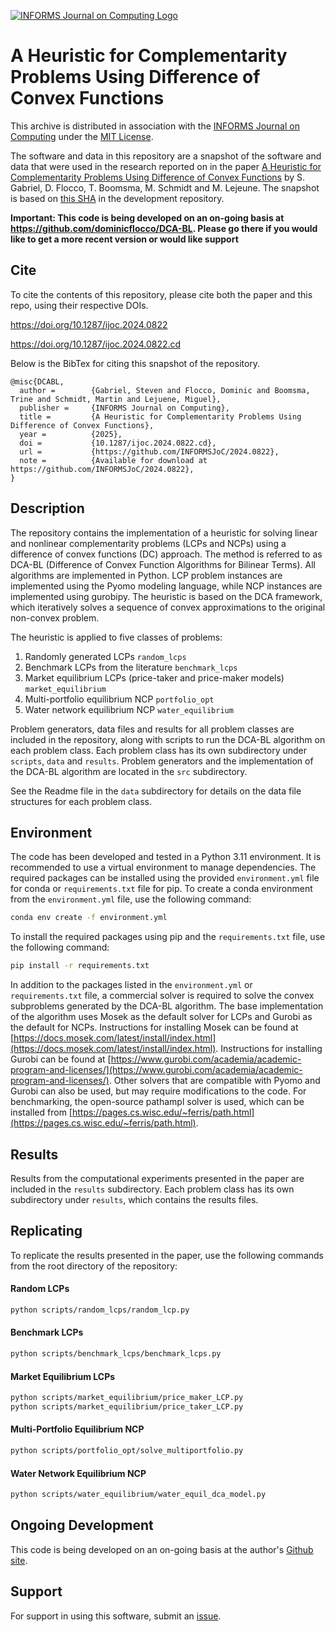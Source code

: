 [![INFORMS Journal on Computing Logo](https://INFORMSJoC.github.io/logos/INFORMS_Journal_on_Computing_Header.jpg)](https://pubsonline.informs.org/journal/ijoc)

# A Heuristic for Complementarity Problems Using Difference of Convex Functions

This archive is distributed in association with the [INFORMS Journal on
Computing](https://pubsonline.informs.org/journal/ijoc) under the [MIT License](LICENSE).

The software and data in this repository are a snapshot of the software and data
that were used in the research reported on in the paper 
[A Heuristic for Complementarity Problems Using Difference of Convex Functions](https://doi.org/10.1287/ijoc.2024.0822) by S. Gabriel, D. Flocco, T. Boomsma, M. Schmidt and M. Lejeune. 
The snapshot is based on 
[this SHA](https://github.com/tkralphs/JoCTemplate/commit/f7f30c63adbcb0811e5a133e1def696b74f3ba15) 
in the development repository. 

**Important: This code is being developed on an on-going basis at 
https://github.com/dominicflocco/DCA-BL. Please go there if you would like to
get a more recent version or would like support**

## Cite

To cite the contents of this repository, please cite both the paper and this repo, using their respective DOIs.

https://doi.org/10.1287/ijoc.2024.0822

https://doi.org/10.1287/ijoc.2024.0822.cd

Below is the BibTex for citing this snapshot of the repository.

```
@misc{DCABL,
  author =        {Gabriel, Steven and Flocco, Dominic and Boomsma, Trine and Schmidt, Martin and Lejuene, Miguel},
  publisher =     {INFORMS Journal on Computing},
  title =         {A Heuristic for Complementarity Problems Using Difference of Convex Functions},
  year =          {2025},
  doi =           {10.1287/ijoc.2024.0822.cd},
  url =           {https://github.com/INFORMSJoC/2024.0822},
  note =          {Available for download at https://github.com/INFORMSJoC/2024.0822},
}  
```

## Description

The repository contains the implementation of a heuristic for solving linear and nonlinear complementarity problems (LCPs and NCPs) using a difference of convex functions (DC) approach. The method is referred to as DCA-BL (Difference of Convex Function Algorithms for Bilinear Terms). All algorithms are implemented in Python. LCP problem instances are implemented using the Pyomo modeling language, while NCP instances are implemented using gurobipy. The heuristic is based on the DCA framework, which iteratively solves a sequence of convex approximations to the original non-convex problem.

The heuristic is applied to five classes of problems:
1. Randomly generated LCPs `random_lcps`
2. Benchmark LCPs from the literature `benchmark_lcps`
3. Market equilibrium LCPs (price-taker and price-maker models) `market_equilibrium`
4. Multi-portfolio equilibrium NCP `portfolio_opt`
5. Water network equilibrium NCP `water_equilibrium`

Problem generators, data files and results for all problem classes are included in the repository, along with scripts to run the DCA-BL algorithm on each problem class. Each problem class has its own subdirectory under `scripts`, `data` and `results`. Problem generators and the implementation of the DCA-BL algorithm are located in the `src` subdirectory.

See the Readme file in the `data` subdirectory for details on the data file structures for each problem class.

## Environment

The code has been developed and tested in a Python 3.11 environment. It is recommended to use a virtual environment to manage dependencies. The required packages can be installed using the provided `environment.yml` file for conda or `requirements.txt` file for pip. To create a conda environment from the `environment.yml` file, use the following command:

```bash
conda env create -f environment.yml
```
To install the required packages using pip and the `requirements.txt` file, use the following command:

```bash
pip install -r requirements.txt
```

In addition to the packages listed in the `environment.yml` or `requirements.txt` file, a commercial solver is required to solve the convex subproblems generated by the DCA-BL algorithm. The base implementation of the algorithm uses Mosek as the default solver for LCPs and Gurobi as the default for NCPs. Instructions for installing Mosek can be found at [https://docs.mosek.com/latest/install/index.html](https://docs.mosek.com/latest/install/index.html). Instructions for installing Gurobi can be found at [https://www.gurobi.com/academia/academic-program-and-licenses/](https://www.gurobi.com/academia/academic-program-and-licenses/). Other solvers that are compatible with Pyomo and Gurobi can also be used, but may require modifications to the code. For benchmarking, the open-source pathampl solver is used, which can be installed from [https://pages.cs.wisc.edu/~ferris/path.html](https://pages.cs.wisc.edu/~ferris/path.html).

## Results

Results from the computational experiments presented in the paper are included in the `results` subdirectory. Each problem class has its own subdirectory under `results`, which contains the results files.

## Replicating
To replicate the results presented in the paper, use the following commands from the root directory of the repository:

#### Random LCPs
```bash
python scripts/random_lcps/random_lcp.py
```
#### Benchmark LCPs
```bash
python scripts/benchmark_lcps/benchmark_lcps.py
```
#### Market Equilibrium LCPs
```bash
python scripts/market_equilibrium/price_maker_LCP.py
python scripts/market_equilibrium/price_taker_LCP.py
```
#### Multi-Portfolio Equilibrium NCP
```bash
python scripts/portfolio_opt/solve_multiportfolio.py
```
#### Water Network Equilibrium NCP
```bash
python scripts/water_equilibrium/water_equil_dca_model.py
```

## Ongoing Development
This code is being developed on an on-going basis at the author's
[Github site](https://github.com/dominicflocco/DCA-BL).

## Support

For support in using this software, submit an
[issue](https://github.com/dominicflocco/DCA-BL/issues).
